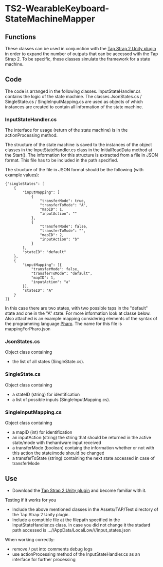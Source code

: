# TS2-WearableKeyboard-StateMachineMapper

## Functions

These classes can be used in conjunction with the [Tap Strap 2 Unity plugin](https://github.com/TapWithUs/tap-unity-plugin)
in order to expand the number of outputs that can be accessed with the Tap Strap 2.
To be specific, these classes simulate the framework for a state machine.

## Code

The code is arranged in the following classes.
InputStateHandler.cs contains the logic of the state machine.
The classes JsonStates.cs / SingleState.cs / SingleInputMapping.cs are used as objects 
of which instances are created to contain all information of the state machine.

### InputStateHandler.cs

The interface for usage (return of the state machine) is in the actionProcessing method.

The structure of the state machine is saved to the instances of the object classes in the InputStateHandler.cs class in the InitialReadData method at the Start(). 
The information for this structure is extracted from a file in JSON format.
This file has to be included in the path specified. 

The structure of the file in JSON format should be the following (with example values):
```
{"singleStates": [
    {
        "inputMapping": [
            {
                "transferMode": true,
                "transferToMode": "A",
                "mapID": 1,
                "inputAction": ""
            },
            {
                "transferMode": false,
                "transferToMode": "",
                "mapID": 2,
                "inputAction": "b"
            }
        ],
        "stateID": "default"
    },
    {
        "inputMapping": [{
            "transferMode": false,
            "transferToMode": "default",
            "mapID": 1,
            "inputAction": "a"
        }],
        "stateID": "A"
    }
]}

```
In this case there are two states, with two possible taps in the "default" state and one in the "A" state.
For more information look at classe below.
Also attached is an example mapping considering elements of the syntax of the programming language [Pharo](https://pharo.org/).
The name for this file is mappingForPharo.json

### JsonStates.cs

Object class containing 
* the list of all states (SingleState.cs).

### SingleState.cs 

Object class containing 
* a stateID (string) for identification 
* a list of possible inputs (SingleInputMapping.cs).

### SingleInputMapping.cs 

Object class containing 
* a mapID (int) for identification
* an inputAction (string) the string that should be returned in the active state/mode with thehardware input received
* a transferMode (boolean) containg the information whether or not with this action the state/mode should be changed
* a transferToState (string) containing the next state accessed in case of transferMode

## Use

* Download the [Tap Strap 2 Unity plugin](https://github.com/TapWithUs/tap-unity-plugin) and become familiar with it.

Testing if it works for you
* Include the above mentioned classes in the Assets/TAP/Test directory of the Tap Strap 2 Unity plugin.
* Include a comptible file at the filepath specified in the InputStateHandler.cs class. In case you did not change it the stadard path accessed is .../<User>/AppData/LocalLow/<Company>/<ProjectName>/input_states.json

When working correctly:
* remove / put into comments debug logs
* use actionProcessing method of the InputStateHandler.cs as an interface for further processing

